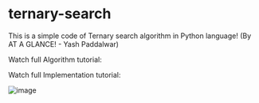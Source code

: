 # ternary-search

This is a simple code of Ternary search algorithm in Python language! (By AT A GLANCE! - Yash Paddalwar)

Watch full Algorithm tutorial:

Watch full Implementation tutorial:


![image](https://user-images.githubusercontent.com/111221670/188320838-bdf6abfd-ea1d-41a8-be24-7c4ad3a54bdf.png)
